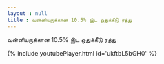 ```yaml
---
layout : null
title : வன்னியருக்கான 10.5% இட ஒதுக்கீடு ரத்து
---
```


வன்னியருக்கான 10.5% இட ஒதுக்கீடு ரத்து



{% include youtubePlayer.html id='ukftbL5bGH0' %}
